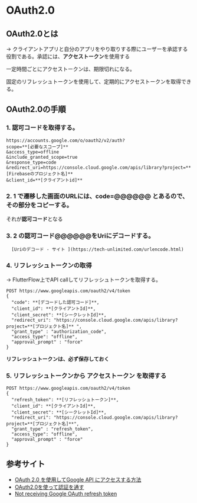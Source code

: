 # OAuth2.0

## OAuth2.0とは
→ クライアントアプリと自分のアプリをやり取りする際にユーザーを承認する役割である。承認には、**アクセストークン**を使用する


一定時間ごとにアクセストークンは、期限切れになる。

固定のリフレッシュトークンを使用して、定期的にアクセストークンを取得できる。


## OAuth2.0の手順
### 1. 認可コードを取得する。
```
https://accounts.google.com/o/oauth2/v2/auth?
scope=**[必要なスコープ]**
&access_type=offline
&include_granted_scope=true
&response_type=code
&redirect_uri=https://console.cloud.google.com/apis/library?project=**[Firebaseのプロジェクト名]**
&client_id=**[クライアントid]**
```

### 2.  1 で遷移した画面のURLには、**code=@@@@@@** とあるので、その部分をコピーする。

それが**認可コード**となる

### 3.  2 の認可コード@@@@@@をUriにデコードする。

      [Uriのデコード - サイト ](https://tech-unlimited.com/urlencode.html)


### 4. **リフレッシュトークン**の取得
→ FlutterFlow上でAPI callしてリフレッシュトークンを取得する。
```
POST https://www.googleapis.com/oauth2/v4/token
{
  "code": **[デコードした認可コード]**,
  "client_id": **[クライアントId]**,
  "client_secret": **[シークレットId]**,
  "redirect_uri": "https://console.cloud.google.com/apis/library?project=**[プロジェクト名]** ",
  "grant_type" : "authorization_code",
  "access_type": "offline",
  "approval_prompt" : "force"
}
```
**リフレッシュトークンは、必ず保存しておく**

### 5. リフレッシュトークンから **アクセストークン** を取得する
```
POST https://www.googleapis.com/oauth2/v4/token
{
  "refresh_token": **[リフレッシュトークン]**,
  "client_id": **[クライアントId]**,
  "client_secret": **[シークレットId]**,
  "redirect_uri": "https://console.cloud.google.com/apis/library?project=**[プロジェクト名]**",
  "grant_type" : "refresh_token",
  "access_type": "offline",
  "approval_prompt" : "force"
}
```

## 参考サイト
- [OAuth 2.0 を使用してGoogle API にアクセスする方法](https://blog.shinonome.io/google-api/)
- [OAuth2.0を使って認証を通す](https://www.y-hakopro.com/entry/google_oauth_api)
- [Not receiving Google OAuth refresh token](https://stackoverflow.com/questions/10827920/not-receiving-google-oauth-refresh-token)
